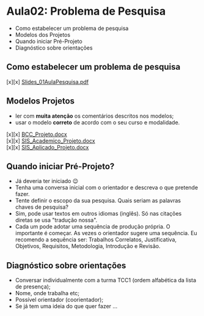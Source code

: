 # Aula02: Problema de Pesquisa

- Como estabelecer um problema de pesquisa  
- Modelos dos Projetos  
- Quando iniciar Pré-Projeto
- Diagnóstico sobre orientações  

## Como estabelecer um problema de pesquisa

[x][x] [Slides_01AulaPesquisa.pdf](Material/Slides_01AulaPesquisa.pdf "Slides_01AulaPesquisa.pdf")  

## Modelos Projetos

- ler com **muita atenção** os comentários descritos nos modelos;  
- usar o modelo **correto** de acordo com o seu curso e modalidade.  

[x][x] [BCC_Projeto.docx](Material/BCC_Projeto.docx "BCC_Projeto.docx")  
[x][x] [SIS_Academico_Projeto.docx](Material/SIS_Academico_Projeto.docx "SIS_Academico_Projeto.docx")  
[x][x] [SIS_Aplicado_Projeto.docx](Material/SIS_Aplicado_Projeto.docx "SIS_Aplicado_Projeto.docx")  

## Quando iniciar Pré-Projeto?

- Já deveria ter iniciado 😉  
- Tenha uma conversa inicial com o orientador e descreva o que pretende fazer.  
- Tente definir o escopo da sua pesquisa. Quais seriam as palavras chaves de pesquisa?  
- Sim, pode usar textos em outros idiomas (inglês). Só nas citações diretas se usa "tradução nossa".  
- Cada um pode adotar uma sequência de produção própria. O importante é começar. As vezes o orientador sugere uma sequência. Eu recomendo a sequência ser: Trabalhos Correlatos, Justificativa, Objetivos, Requisitos, Metodologia, Introdução e Revisão.  

## Diagnóstico sobre orientações

- Conversar individualmente com a turma TCC1 (ordem alfabética da lista de presença);  
- Nome, onde trabalha etc;  
- Possível orientador (coorientador);  
- Se já tem uma ideia do que quer fazer ...  
